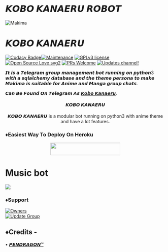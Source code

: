 # 𝙆𝙊𝘽𝙊 𝙆𝘼𝙉𝘼𝙀𝙍𝙐 𝙍𝙊𝘽𝙊𝙏
![Makima](https://telegra.ph/file/b7cd9c1ff6cbc86413fbe.jpg)
# 𝙆𝙊𝘽𝙊 𝙆𝘼𝙉𝘼𝙀𝙍𝙐
[![Codacy Badge](https://app.codacy.com/project/badge/Grade/729d680436084e0a9cb16f0e875dc097)](https://www.codacy.com/gh/otakubinge/Makima-Robot/dashboard?utm_source=github.com&amp;utm_medium=referral&amp;utm_content=otakubinge/Makima-Robot&amp;utm_campaign=Badge_Grade_Settings)[![Maintenance](https://img.shields.io/badge/Maintained%3F-yes-green.svg)](https://github.com/otakubinge/Makima-Robot/graphs/commit-activity) [![GPLv3 license](https://img.shields.io/badge/License-GPLv3-blue.svg)](https://perso.crans.org/besson/LICENSE.html) [![Open Source Love svg2](https://badges.frapsoft.com/os/v2/open-source.svg?v=103)](https://github.com/ellerbrock/open-source-badges/) [![PRs Welcome](https://img.shields.io/badge/PRs-welcome-brightgreen.svg?style=flat-square)](https://makeapullrequest.com) [![Updates channel!](https://img.shields.io/badge/Join%20Channel-!-red)](https://t.me/kakashi_bots_updates)

𝙄𝙩 𝙞𝙨 𝙖 𝙏𝙚𝙡𝙚𝙜𝙧𝙖𝙢 𝙜𝙧𝙤𝙪𝙥 𝙢𝙖𝙣𝙖𝙜𝙚𝙢𝙚𝙣𝙩 𝙗𝙤𝙩 𝙧𝙪𝙣𝙣𝙞𝙣𝙜 𝙤𝙣 𝙥𝙮𝙩𝙝𝙤𝙣3 𝙬𝙞𝙩𝙝 𝙖 𝙨𝙦𝙡𝙖𝙡𝙘𝙝𝙚𝙢𝙮 𝙙𝙖𝙩𝙖𝙗𝙖𝙨𝙚 𝙖𝙣𝙙 𝙩𝙝𝙚 𝙩𝙝𝙚𝙢𝙚 𝙥𝙚𝙧𝙨𝙤𝙣𝙖 𝙩𝙤 𝙢𝙖𝙠𝙚 𝙈𝙖𝙠𝙞𝙢𝙖 𝙞𝙨 𝙨𝙪𝙞𝙩𝙖𝙗𝙡𝙚 𝙛𝙤𝙧 𝘼𝙣𝙞𝙢𝙚 𝙖𝙣𝙙 𝙈𝙖𝙣𝙜𝙖 𝙜𝙧𝙤𝙪𝙥 𝙘𝙝𝙖𝙩𝙨.

𝘾𝙖𝙣 𝘽𝙚 𝙁𝙤𝙪𝙣𝙙 𝙊𝙣 𝙏𝙚𝙡𝙚𝙜𝙧𝙖𝙢 𝘼𝙨 [𝙆𝙤𝙗𝙤 𝙆𝙖𝙣𝙖𝙚𝙧𝙪](Https://t.me/Kobokanaaeeru_bot).


<h4><p align="center"> 𝙆𝙊𝘽𝙊 𝙆𝘼𝙉𝘼𝙀𝙍𝙐 </p></h4>

<p align="center">𝙆𝙊𝘽𝙊 𝙆𝘼𝙉𝘼𝙀𝙍𝙐 is a modular bot running on python3 with anime theme and have a lot features.</p>


### ♦️Easiest Way To Deploy On Heroku 

<p align="center"><a href="https://heroku.com/deploy?template=https://github.com/otakubinge/Makima-Robot"> <img src="https://img.shields.io/badge/Deploy%20To%20Heroku-red?style=for-the-badge&logo=heroku" width="220" height="38.45"/></a></p>


# Music bot
<a href="https://github.com/otakubinge/VIVI-MUSIC-ROBOT"><img src="https://img.shields.io/badge/Deploy%20Musicbot-red.svg?logo=Telegram"></a>

### ♦️Support
<p>
<a href="https://t.me/deadlyxrd"> <img src="https://img.shields.io/badge/Support-Chat-blue?&logo=telegram" alt="Owners" /> </a><br>
<a href="https://t.me/animeloversindoacs"> <img src="https://img.shields.io/badge/Update-Channel-blue?&logo=telegram" alt="Update Group" /> </a><br>
</p>

## ♦️Credits -
• [𝙋𝙀𝙉𝘿𝙍𝘼𝙂𝙊𝙉™](https://github.com/Faaanxxz)

